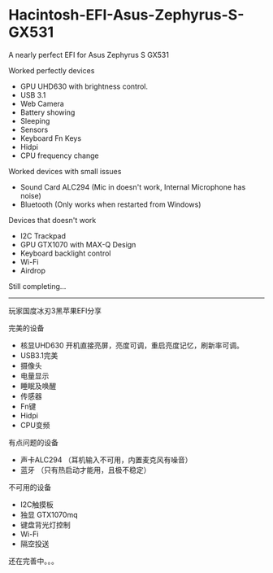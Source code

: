 # Hacintosh-EFI-Asus-Zephyrus-S-GX531
A nearly perfect EFI for Asus Zephyrus S GX531

Worked perfectly devices 

 - GPU UHD630 with brightness control.
 - USB 3.1
 - Web Camera
 - Battery showing
 - Sleeping
 - Sensors
 - Keyboard Fn Keys
 - Hidpi
 - CPU frequency change
 
Worked devices with small issues

 - Sound Card ALC294 (Mic in doesn't work, Internal Microphone has noise)
 - Bluetooth (Only works when restarted from Windows)
 
Devices that doesn't work

 - I2C Trackpad 
 - GPU GTX1070 with MAX-Q Design
 - Keyboard backlight control
 - Wi-Fi
 - Airdrop
 
 Still completing...

---------------------------------------------------------------------------

 玩家国度冰刃3黑苹果EFI分享
 
 完美的设备
 
 - 核显UHD630 开机直接亮屏，亮度可调，重启亮度记忆，刷新率可调。
 - USB3.1完美
 - 摄像头
 - 电量显示
 - 睡眠及唤醒
 - 传感器
 - Fn键
 - Hidpi
 - CPU变频
 
 有点问题的设备
 
  - 声卡ALC294 （耳机输入不可用，内置麦克风有噪音）
  - 蓝牙 （只有热启动才能用，且极不稳定）
  
 不可用的设备
 
  - I2C触摸板
  - 独显 GTX1070mq
  - 键盘背光灯控制
  - Wi-Fi
  - 隔空投送
  
 还在完善中。。。
